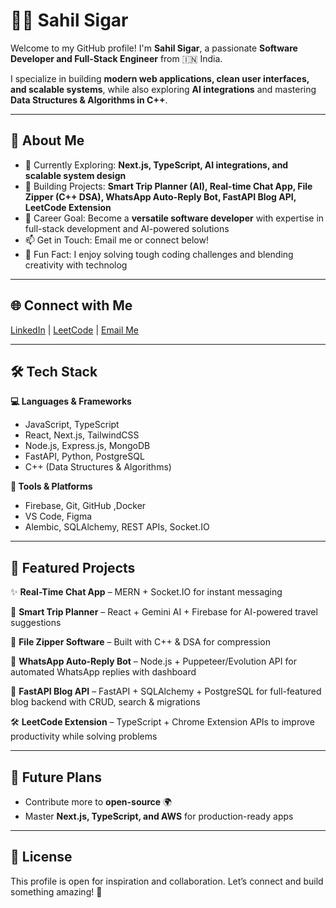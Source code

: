 # 👨‍💻 Sahil Sigar

Welcome to my GitHub profile! I'm **Sahil Sigar**, a passionate **Software Developer and Full-Stack Engineer** from 🇮🇳 India.

I specialize in building **modern web applications, clean user interfaces, and scalable systems**, while also exploring **AI integrations** and mastering **Data Structures & Algorithms in C++**.

---

## 🚀 About Me
- 🌱 Currently Exploring: **Next.js, TypeScript, AI integrations, and scalable system design**
- 🔭 Building Projects: **Smart Trip Planner (AI), Real-time Chat App, File Zipper (C++ DSA), WhatsApp Auto-Reply Bot, FastAPI Blog API, LeetCode Extension**
- 🎯 Career Goal: Become a **versatile software developer** with expertise in full-stack development and AI-powered solutions
- 📫 Get in Touch: Email me or connect below!
- 💬 Fun Fact: I enjoy solving tough coding challenges and blending creativity with technolog

---

## 🌐 Connect with Me
[LinkedIn](https://www.linkedin.com/in/sahil-sigar-0198a4297/) | [LeetCode](https://leetcode.com/u/sahilSigar/) | [Email Me](https://mail.google.com/mail/?view=cm&fs=1&to=sahilsigar321@gmail.com)



---

## 🛠️ Tech Stack

**💻 Languages & Frameworks**
- JavaScript, TypeScript
- React, Next.js, TailwindCSS
- Node.js, Express.js, MongoDB
- FastAPI, Python, PostgreSQL
- C++ (Data Structures & Algorithms)

**🔧 Tools & Platforms**
- Firebase, Git, GitHub ,Docker
- VS Code, Figma
- Alembic, SQLAlchemy, REST APIs, Socket.IO

---


## 📌 Featured Projects

✨ **Real-Time Chat App** – MERN + Socket.IO for instant messaging  

🧳 **Smart Trip Planner** – React + Gemini AI + Firebase for AI-powered travel suggestions  

📂 **File Zipper Software** – Built with C++ & DSA for compression  

🤖 **WhatsApp Auto-Reply Bot** – Node.js + Puppeteer/Evolution API for automated WhatsApp replies with dashboard  

📝 **FastAPI Blog API** – FastAPI + SQLAlchemy + PostgreSQL for full-featured blog backend with CRUD, search & migrations  

🛠 **LeetCode Extension** – TypeScript + Chrome Extension APIs to improve productivity while solving problems  

---

## 📅 Future Plans
- Contribute more to **open-source** 🌍  
- Master **Next.js, TypeScript, and AWS** for production-ready apps  

---

## 📝 License
This profile is open for inspiration and collaboration. Let’s connect and build something amazing! 🚀
